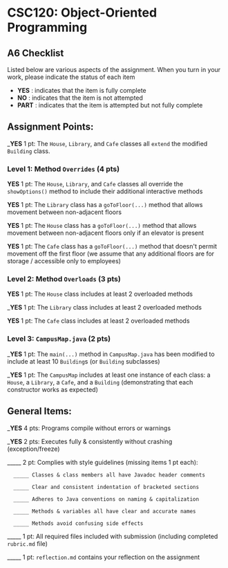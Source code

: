 # CSC120: Object-Oriented Programming
## A6 Checklist

Listed below are various aspects of the assignment.  When you turn in your work, please indicate the status of each item

- **YES** : indicates that the item is fully complete
- **NO** : indicates that the item is not attempted
- **PART** : indicates that the item is attempted but not fully complete


## Assignment Points:

___**YES**__ 1 pt: The `House`, `Library`, and `Cafe` classes all `extend` the modified `Building` class.

### Level 1: Method `Overrides` (4 pts)

__**YES**__ 1 pt: The `House`, `Library`, and `Cafe` classes all override the `showOptions()` method to include their additional interactive methods

__**YES**__ 1 pt: The `Library` class has a `goToFloor(...)` method that allows movement between non-adjacent floors

__**YES**__ 1 pt: The `House` class has a `goToFloor(...)` method that allows movement between non-adjacent floors only if an elevator is present

__**YES**__ 1 pt: The `Cafe` class has a `goToFloor(...)` method that doesn't permit movement off the first floor (we assume that any additional floors are for storage / accessible only to employees)

### Level 2: Method `Overloads` (3 pts)

__**YES**__ 1 pt: The `House` class includes at least 2 overloaded methods

___**YES**__ 1 pt: The `Library` class includes at least 2 overloaded methods

__**YES**__ 1 pt: The `Cafe` class includes at least 2 overloaded methods

### Level 3: `CampusMap.java` (2 pts)

___**YES**__ 1 pt: The `main(...)` method in `CampusMap.java` has been modified to include at least 10 `Building`s (or `Building` subclasses)

___**YES**__ 1 pt: The `CampusMap` includes at least one instance of each class: a `House`, a `Library`, a `Cafe`, and a `Building` (demonstrating that each constructor works as expected)



## General Items:

___**YES**__ 4 pts: Programs compile without errors or warnings

___**YES**__ 2 pts: Executes fully & consistently without crashing (exception/freeze)

_____ 2 pt: Complies with style guidelines (missing items 1 pt each):

      _____ Classes & class members all have Javadoc header comments

      _____ Clear and consistent indentation of bracketed sections

      _____ Adheres to Java conventions on naming & capitalization

      _____ Methods & variables all have clear and accurate names

      _____ Methods avoid confusing side effects

_____ 1 pt: All required files included with submission (including completed `rubric.md` file)

_____ 1 pt: `reflection.md` contains your reflection on the assignment

